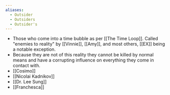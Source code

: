 ```yaml
---
aliases:
  - Outsider
  - Outsiders
  - Outsider's
---
```

- Those who come into a time bubble as per [[The Time Loop]]. Called "enemies to reality" by [[Vinnie]], [[Amy]], and most others, [[EX]] being a notable exception.
- Because they are not of this reality they cannot be killed by normal means and have a corrupting influence on everything they come in contact with.
- [[Cosimo]]
- [[Nicolai Kadnikov]]
- [[Dr. Lee Sung]]
- [[Franchesca]]